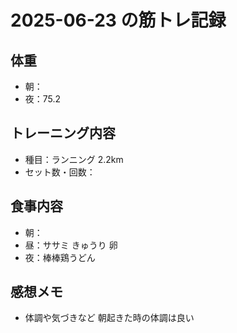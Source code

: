 # 2025-06-23 の筋トレ記録

## 体重
- 朝：
- 夜：75.2

## トレーニング内容
- 種目：ランニング 2.2km
- セット数・回数：

## 食事内容
- 朝：
- 昼：ササミ きゅうり 卵
- 夜：棒棒鶏うどん

## 感想メモ
- 体調や気づきなど
朝起きた時の体調は良い
